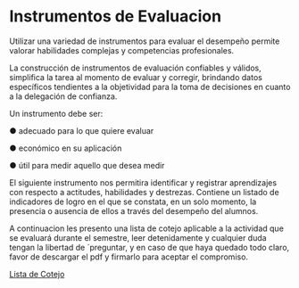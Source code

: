 # Instrumentos de Evaluacion

Utilizar una variedad de instrumentos para evaluar el desempeño permite valorar habilidades complejas y competencias profesionales.

La construcción de instrumentos de evaluación confiables y válidos, simplifica la tarea al momento de evaluar y corregir, brindando datos específicos tendientes a la objetividad para la toma de decisiones en cuanto a la delegación de confianza. 

Un instrumento debe ser:

  ● adecuado para lo que quiere evaluar
  
  ● económico en su aplicación
  
  ● útil para medir aquello que desea medir

El siguiente instrumento nos permitira identificar y registrar aprendizajes con respecto a actitudes, habilidades y destrezas. Contiene un listado de indicadores de logro en el que se constata, en un solo momento, la
presencia o ausencia de ellos a través del desempeño del alumnos.

A continuacion les presento una lista de cotejo aplicable a la actividad que se evaluará durante el semestre, leer detenidamente y cualquier duda tengan la libertad de ´preguntar, y en caso de que haya quedado todo
claro, favor de descargar el pdf y firmarlo para aceptar el compromiso.

[Lista de Cotejo](https://github.com/RepoMilton/ListaCotejo/blob/main/Lista%20de%20Cotejo%20Redes.pdf)
